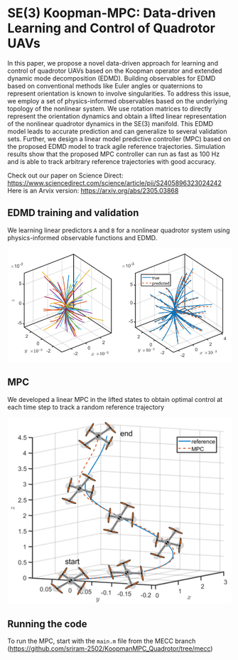 # SE(3) Koopman-MPC: Data-driven Learning and Control of Quadrotor UAVs
In this paper, we propose a novel data-driven approach for learning and control of quadrotor UAVs based on the Koopman operator and extended dynamic mode decomposition (EDMD). Building observables for EDMD based on conventional methods like Euler angles or quaternions to represent orientation is known to involve singularities. To address this issue, we employ a set of physics-informed observables based on the underlying topology of the nonlinear system. We use rotation matrices to directly represent the orientation dynamics and obtain a lifted linear representation of the nonlinear quadrotor dynamics in the SE(3) manifold. This EDMD model leads to accurate prediction and can generalize to several validation sets. Further, we design a linear model predictive controller (MPC) based on the proposed EDMD model to track agile reference trajectories. Simulation results show that the proposed MPC controller can run as fast as 100 Hz and is able to track arbitrary reference trajectories with good accuracy.

Check out our paper on Science Direct: https://www.sciencedirect.com/science/article/pii/S2405896323024242
Here is an Arvix version: https://arxiv.org/abs/2305.03868

## EDMD training and validation
We learning linear predictors ```A``` and ```B``` for a nonlinear quadrotor system using physics-informed observable functions and EDMD.


![EDMD](Figures/EDMD_evalutation_1.png)

## MPC
We developed a linear MPC in the lifted states to obtain optimal control at each time step to track a random reference trajectory


![Screenshot](Figures/MPC_traj_2.png)


## Running the code
To run the MPC, start with the ```main.m``` file from the MECC branch (https://github.com/sriram-2502/KoopmanMPC_Quadrotor/tree/mecc)
